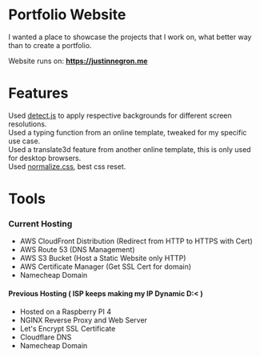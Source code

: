 # Portfolio Website

I wanted a place to showcase the projects that I work on, what better way than to create a portfolio. 

Website runs on: **https://justinnegron.me**

# Features

Used [detect.js](https://github.com/darcyclarke/Detect.js/) to apply respective backgrounds for different screen resolutions. <br>
Used a typing function from an online template, tweaked for my specific use case. <br>
Used a translate3d feature from another online template, this is only used for desktop browsers. <br>
Used [normalize.css](https://github.com/necolas/normalize.css), best css reset.

# Tools

### Current Hosting
* AWS CloudFront Distribution (Redirect from HTTP to HTTPS with Cert)
* AWS Route 53 (DNS Management)
* AWS S3 Bucket (Host a Static Website only HTTP)
* AWS Certificate Manager (Get SSL Cert for domain)
* Namecheap Domain

#### Previous Hosting ( ISP keeps making my IP Dynamic D:< )
* Hosted on a Raspberry PI 4
* NGINX Reverse Proxy and Web Server
* Let's Encrypt SSL Certificate
* Cloudflare DNS
* Namecheap Domain
